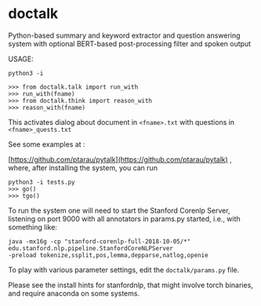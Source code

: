 # doctalk
Python-based summary and keyword extractor and question answering system with optional BERT-based post-processing filter and spoken output

USAGE:

```
python3 -i

>>> from doctalk.talk import run_with
>>> run_with(fname)
>>> from doctalk.think import reason_with
>>> reason_with(fname)
```
This activates dialog about document in ```<fname>.txt``` with questions in ```<fname>_quests.txt```

See some examples at : 

[https://github.com/ptarau/pytalk](https://github.com/ptarau/pytalk) , where, after installing the system, you can run

```
python3 -i tests.py
>>> go()
>>> tgo()
```
  
To run the system one will need to start the Stanford Corenlp Server, listening on port 9000 with all annotators in params.py started, i.e., with something like:

```
java -mx16g -cp "stanford-corenlp-full-2018-10-05/*" edu.stanford.nlp.pipeline.StanfordCoreNLPServer 
-preload tokenize,ssplit,pos,lemma,depparse,natlog,openie
```

To play with various parameter settings, edit the ```doctalk/params.py``` file.

Please see the install hints for stanfordnlp, that might involve torch binaries, and require anaconda on some systems.

